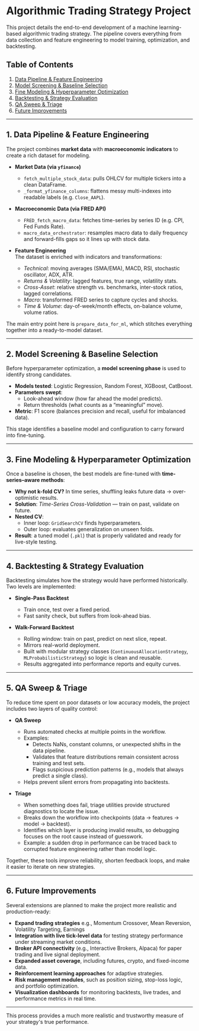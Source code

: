 # Algorithmic Trading Strategy Project

This project details the end-to-end development of a machine learning-based algorithmic trading strategy. The pipeline covers everything from data collection and feature engineering to model training, optimization, and backtesting.


## Table of Contents  
1. [Data Pipeline & Feature Engineering](#1-data-pipeline--feature-engineering)  
2. [Model Screening & Baseline Selection](#2-model-screening--baseline-selection)  
3. [Fine Modeling & Hyperparameter Optimization](#3-fine-modeling--hyperparameter-optimization)  
4. [Backtesting & Strategy Evaluation](#4-backtesting--strategy-evaluation)  
5. [QA Sweep & Triage](#5-qa-sweep--triage)  
6. [Future Improvements](#6-future-improvements)  

---

## 1. Data Pipeline & Feature Engineering  

The project combines **market data** with **macroeconomic indicators** to create a rich dataset for modeling.  

- **Market Data (via `yfinance`)**  
  - `fetch_multiple_stock_data`: pulls OHLCV for multiple tickers into a clean DataFrame.  
  - `_format_yfinance_columns`: flattens messy multi-indexes into readable labels (e.g. `Close_AAPL`).  

- **Macroeconomic Data (via FRED API)**  
  - `FRED_fetch_macro_data`: fetches time-series by series ID (e.g. CPI, Fed Funds Rate).  
  - `macro_data_orchestrator`: resamples macro data to daily frequency and forward-fills gaps so it lines up with stock data.  

- **Feature Engineering**  
  The dataset is enriched with indicators and transformations:  
  - *Technical*: moving averages (SMA/EMA), MACD, RSI, stochastic oscillator, ADX, ATR.  
  - *Returns & Volatility*: lagged features, true range, volatility stats.  
  - *Cross-Asset*: relative strength vs. benchmarks, inter-stock ratios, lagged correlations.  
  - *Macro*: transformed FRED series to capture cycles and shocks.  
  - *Time & Volume*: day-of-week/month effects, on-balance volume, volume ratios.  

The main entry point here is `prepare_data_for_ml`, which stitches everything together into a ready-to-model dataset.  

---

## 2. Model Screening & Baseline Selection  

Before hyperparameter optimization, a **model screening phase** is used to identify strong candidates.  

- **Models tested**: Logistic Regression, Random Forest, XGBoost, CatBoost.  
- **Parameters swept**:  
  - Look-ahead window (how far ahead the model predicts).  
  - Return thresholds (what counts as a “meaningful” move).  
- **Metric**: F1 score (balances precision and recall, useful for imbalanced data).  

This stage identifies a baseline model and configuration to carry forward into fine-tuning.  

---

## 3. Fine Modeling & Hyperparameter Optimization  

Once a baseline is chosen, the best models are fine-tuned with **time-series–aware methods**:  

- **Why not k-fold CV?** In time series, shuffling leaks future data → over-optimistic results.  
- **Solution**: *Time-Series Cross-Validation* — train on past, validate on future.  
- **Nested CV**:  
  - Inner loop: `GridSearchCV` finds hyperparameters.  
  - Outer loop: evaluates generalization on unseen folds.  
- **Result**: a tuned model (`.pkl`) that is properly validated and ready for live-style testing.  

---

## 4. Backtesting & Strategy Evaluation  

Backtesting simulates how the strategy would have performed historically. Two levels are implemented:  

- **Single-Pass Backtest**  
  - Train once, test over a fixed period.  
  - Fast sanity check, but suffers from look-ahead bias.  

- **Walk-Forward Backtest**  
  - Rolling window: train on past, predict on next slice, repeat.  
  - Mirrors real-world deployment.  
  - Built with modular strategy classes (`ContinuousAllocationStrategy`, `MLProbabilisticStrategy`) so logic is clean and reusable.  
  - Results aggregated into performance reports and equity curves.  

---

## 5. QA Sweep & Triage  

To reduce time spent on poor datasets or low accuracy models, the project includes two layers of quality control:  

- **QA Sweep**  
  - Runs automated checks at multiple points in the workflow.  
  - Examples:  
    - Detects NaNs, constant columns, or unexpected shifts in the data pipeline.  
    - Validates that feature distributions remain consistent across training and test sets.  
    - Flags suspicious prediction patterns (e.g., models that always predict a single class).  
  - Helps prevent silent errors from propagating into backtests.  

- **Triage**  
  - When something does fail, triage utilities provide structured diagnostics to locate the issue.  
  - Breaks down the workflow into checkpoints (data → features → model → backtest).  
  - Identifies which layer is producing invalid results, so debugging focuses on the root cause instead of guesswork.  
  - Example: a sudden drop in performance can be traced back to corrupted feature engineering rather than model logic.  

Together, these tools improve reliability, shorten feedback loops, and make it easier to iterate on new strategies.  

---

## 6. Future Improvements  

Several extensions are planned to make the project more realistic and production-ready:  

- **Expand trading strategies** e.g., Momentum Crossover, Mean Reversion, Volatility Targeting, Earnings
- **Integration with live tick-level data** for testing strategy performance under streaming market conditions.  
- **Broker API connectivity** (e.g., Interactive Brokers, Alpaca) for paper trading and live signal deployment.  
- **Expanded asset coverage**, including futures, crypto, and fixed-income data.  
- **Reinforcement learning approaches** for adaptive strategies.  
- **Risk management modules**, such as position sizing, stop-loss logic, and portfolio optimization.  
- **Visualization dashboards** for monitoring backtests, live trades, and performance metrics in real time.  

---

This process provides a much more realistic and trustworthy measure of your strategy's true performance.


